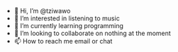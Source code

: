 - 👋 Hi, I’m @tziwawo
- 👀 I’m interested in listening to music
- 🌱 I’m currently learning programming
- 💞️ I’m looking to collaborate on nothing at the moment
- 📫 How to reach me email or chat

<!---
tziwawo/tziwawo is a ✨ special ✨ repository because its `README.md` (this file) appears on your GitHub profile.
You can click the Preview link to take a look at your changes.
--->
